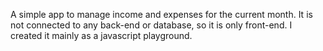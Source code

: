 A simple app to manage income and expenses for the current month. It is not connected to any back-end or database, so it is only front-end. I created it mainly as a javascript playground.
